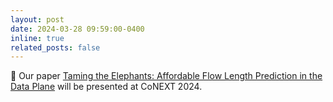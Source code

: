 ```yaml
---
layout: post
date: 2024-03-28 09:59:00-0400
inline: true
related_posts: false
---
```


:bookmark: Our paper [Taming the Elephants: Affordable Flow Length Prediction in the Data Plane](Azorin_2024PACMNET_dumbo.pdf) will be presented at CoNEXT 2024.
